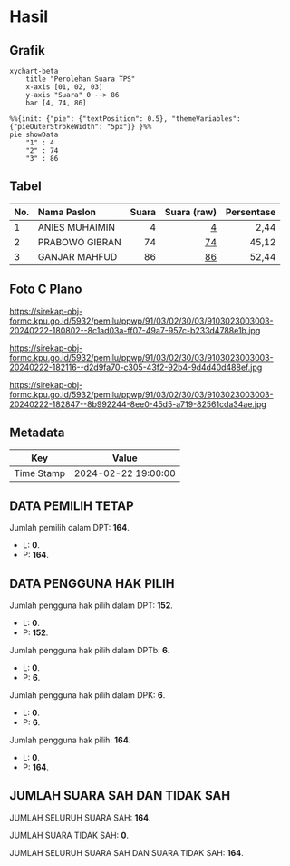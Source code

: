 # Hasil

## Grafik

```mermaid
xychart-beta
    title "Perolehan Suara TPS"
    x-axis [01, 02, 03]
    y-axis "Suara" 0 --> 86
    bar [4, 74, 86]
```

```mermaid
%%{init: {"pie": {"textPosition": 0.5}, "themeVariables": {"pieOuterStrokeWidth": "5px"}} }%%
pie showData
    "1" : 4
    "2" : 74
    "3" : 86
```

## Tabel

| No. | Nama Paslon    | Suara | Suara (raw) | Persentase |
|:--- |:-------------- | -----:| -----------:| ----------:|
| 1   | ANIES MUHAIMIN | 4     | [4][p-1]    | 2,44       |
| 2   | PRABOWO GIBRAN | 74    | [74][p-2]   | 45,12      |
| 3   | GANJAR MAHFUD  | 86    | [86][p-3]   | 52,44      |


[p-1]: https://github.com/gigit-pemilu/pemilu-2024-91-papua/blob/main/pilpres/hitung-suara/sub/91-papua/sub/03-jayapura/sub/02-sentani-timur/sub/3003-desa-adat-ayapo/sub/003-tps/sub/paslon-1.txt
[p-2]: https://github.com/gigit-pemilu/pemilu-2024-91-papua/blob/main/pilpres/hitung-suara/sub/91-papua/sub/03-jayapura/sub/02-sentani-timur/sub/3003-desa-adat-ayapo/sub/003-tps/sub/paslon-2.txt
[p-3]: https://github.com/gigit-pemilu/pemilu-2024-91-papua/blob/main/pilpres/hitung-suara/sub/91-papua/sub/03-jayapura/sub/02-sentani-timur/sub/3003-desa-adat-ayapo/sub/003-tps/sub/paslon-3.txt

## Foto C Plano

https://sirekap-obj-formc.kpu.go.id/5932/pemilu/ppwp/91/03/02/30/03/9103023003003-20240222-180802--8c1ad03a-ff07-49a7-957c-b233d4788e1b.jpg

https://sirekap-obj-formc.kpu.go.id/5932/pemilu/ppwp/91/03/02/30/03/9103023003003-20240222-182116--d2d9fa70-c305-43f2-92b4-9d4d40d488ef.jpg

https://sirekap-obj-formc.kpu.go.id/5932/pemilu/ppwp/91/03/02/30/03/9103023003003-20240222-182847--8b992244-8ee0-45d5-a719-82561cda34ae.jpg


## Metadata

| Key        | Value               |
| ---------- | ------------------- |
| Time Stamp | 2024-02-22 19:00:00 |


## DATA PEMILIH TETAP

Jumlah pemilih dalam DPT: **164**.
 * L: **0**.
 * P: **164**.

## DATA PENGGUNA HAK PILIH

Jumlah pengguna hak pilih dalam DPT: **152**.
 * L: **0**.
 * P: **152**.

Jumlah pengguna hak pilih dalam DPTb: **6**.
 * L: **0**.
 * P: **6**.

Jumlah pengguna hak pilih dalam DPK: **6**.
 * L: **0**.
 * P: **6**.

Jumlah pengguna hak pilih: **164**.
 * L: **0**.
 * P: **164**.

## JUMLAH SUARA SAH DAN TIDAK SAH

JUMLAH SELURUH SUARA SAH: **164**.

JUMLAH SUARA TIDAK SAH: **0**.

JUMLAH SELURUH SUARA SAH DAN SUARA TIDAK SAH: **164**.


